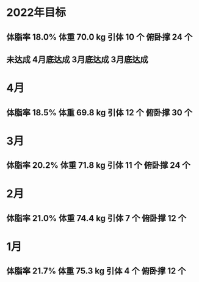 # 2022年目标 

## 体脂率 18.0%   体重 70.0 kg   引体 10 个   俯卧撑 24 个

##    未达成      4月底达成      3月底达成    3月底达成



# 4月 

## 体脂率 18.5%   体重 69.8 kg   引体 12 个   俯卧撑 30 个

# 3月 

## 体脂率 20.2%   体重 71.8 kg   引体 11 个   俯卧撑 24 个

# 2月 

## 体脂率 21.0%   体重 74.4 kg   引体  7 个   俯卧撑 12 个

# 1月 

## 体脂率 21.7%   体重 75.3 kg   引体  4 个   俯卧撑 12 个
